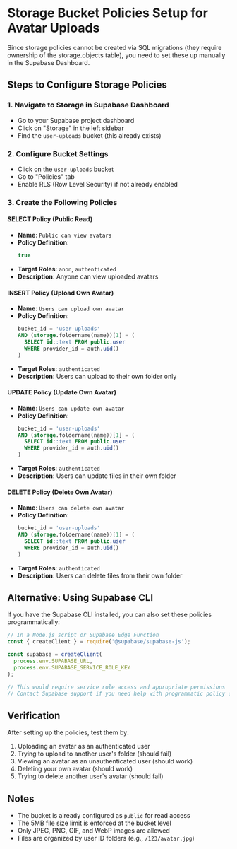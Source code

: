 # Storage Bucket Policies Setup for Avatar Uploads

Since storage policies cannot be created via SQL migrations (they require ownership of the storage.objects table), you need to set these up manually in the Supabase Dashboard.

## Steps to Configure Storage Policies

### 1. Navigate to Storage in Supabase Dashboard
- Go to your Supabase project dashboard
- Click on "Storage" in the left sidebar
- Find the `user-uploads` bucket (this already exists)

### 2. Configure Bucket Settings
- Click on the `user-uploads` bucket
- Go to "Policies" tab
- Enable RLS (Row Level Security) if not already enabled

### 3. Create the Following Policies

#### SELECT Policy (Public Read)
- **Name**: `Public can view avatars`
- **Policy Definition**:
  ```sql
  true
  ```
- **Target Roles**: `anon`, `authenticated`
- **Description**: Anyone can view uploaded avatars

#### INSERT Policy (Upload Own Avatar)
- **Name**: `Users can upload own avatar`
- **Policy Definition**:
  ```sql
  bucket_id = 'user-uploads'
  AND (storage.foldername(name))[1] = (
    SELECT id::text FROM public.user
    WHERE provider_id = auth.uid()
  )
  ```
- **Target Roles**: `authenticated`
- **Description**: Users can upload to their own folder only

#### UPDATE Policy (Update Own Avatar)
- **Name**: `Users can update own avatar`
- **Policy Definition**:
  ```sql
  bucket_id = 'user-uploads'
  AND (storage.foldername(name))[1] = (
    SELECT id::text FROM public.user
    WHERE provider_id = auth.uid()
  )
  ```
- **Target Roles**: `authenticated`
- **Description**: Users can update files in their own folder

#### DELETE Policy (Delete Own Avatar)
- **Name**: `Users can delete own avatar`
- **Policy Definition**:
  ```sql
  bucket_id = 'user-uploads'
  AND (storage.foldername(name))[1] = (
    SELECT id::text FROM public.user
    WHERE provider_id = auth.uid()
  )
  ```
- **Target Roles**: `authenticated`
- **Description**: Users can delete files from their own folder

## Alternative: Using Supabase CLI

If you have the Supabase CLI installed, you can also set these policies programmatically:

```javascript
// In a Node.js script or Supabase Edge Function
const { createClient } = require('@supabase/supabase-js');

const supabase = createClient(
  process.env.SUPABASE_URL,
  process.env.SUPABASE_SERVICE_ROLE_KEY
);

// This would require service role access and appropriate permissions
// Contact Supabase support if you need help with programmatic policy creation
```

## Verification

After setting up the policies, test them by:
1. Uploading an avatar as an authenticated user
2. Trying to upload to another user's folder (should fail)
3. Viewing an avatar as an unauthenticated user (should work)
4. Deleting your own avatar (should work)
5. Trying to delete another user's avatar (should fail)

## Notes
- The bucket is already configured as `public` for read access
- The 5MB file size limit is enforced at the bucket level
- Only JPEG, PNG, GIF, and WebP images are allowed
- Files are organized by user ID folders (e.g., `/123/avatar.jpg`)